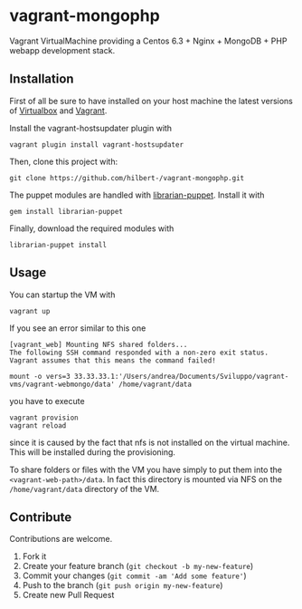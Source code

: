 vagrant-mongophp
===========

Vagrant VirtualMachine providing a Centos 6.3 + Nginx + MongoDB + PHP webapp development stack.

Installation
------------
First of all be sure to have installed on your host machine the latest versions of [Virtualbox](https://www.virtualbox.org/) and [Vagrant](http://www.vagrantup.com/).

Install the vagrant-hostsupdater plugin with

	vagrant plugin install vagrant-hostsupdater

Then, clone this project with:

	git clone https://github.com/hilbert-/vagrant-mongophp.git

The puppet modules are handled with [librarian-puppet](http://librarian-puppet.com/).
Install it with

	gem install librarian-puppet

Finally, download the required modules with

	librarian-puppet install

Usage
-----

You can startup the VM with

	vagrant up

If you see an error similar to this one

	[vagrant_web] Mounting NFS shared folders...
	The following SSH command responded with a non-zero exit status.
	Vagrant assumes that this means the command failed!

	mount -o vers=3 33.33.33.1:'/Users/andrea/Documents/Sviluppo/vagrant-vms/vagrant-webmongo/data' /home/vagrant/data

you have to execute

	vagrant provision
	vagrant reload

since it is caused by the fact that nfs is not installed on the virtual machine.
This will be installed during the provisioning.

To share folders or files with the VM you have simply to put them into the `<vagrant-web-path>/data`. In fact this directory is mounted via NFS on the `/home/vagrant/data` directory of the VM.

Contribute
----------
Contributions are welcome.

1. Fork it
2. Create your feature branch (`git checkout -b my-new-feature`)
3. Commit your changes (`git commit -am 'Add some feature'`)
4. Push to the branch (`git push origin my-new-feature`)
5. Create new Pull Request
